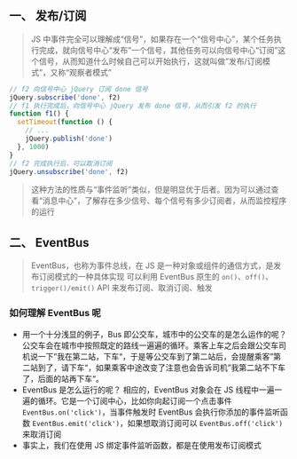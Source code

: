 ## 一、 发布/订阅
> JS 中事件完全可以理解成“信号”，如果存在一个“信号中心”，某个任务执行完成，就向信号中心“发布”一个信号，其他任务可以向信号中心“订阅”这个信号，从而知道什么时候自己可以开始执行，这就叫做”发布/订阅模式”，又称“观察者模式”
```js
// f2 向信号中心 jQuery 订阅 done 信号
jQuery.subscribe('done', f2)
// f1 执行完成后，向信号中心 jQuery 发布 done 信号，从而引发 f2 的执行
function f1() {
  setTimeout(function () {
    // ...
    jQuery.publish('done')
  }, 1000)
}
// f2 完成执行后，可以取消订阅
jQuery.unsubscribe('done', f2)
```
> 这种方法的性质与“事件监听”类似，但是明显优于后者。因为可以通过查看“消息中心”，了解存在多少信号、每个信号有多少订阅者，从而监控程序的运行

## 二、 EventBus
> EventBus，也称为事件总线，在 JS 是一种对象或组件的通信方式，是发布订阅模式的一种具体实现
可以利用 EventBus 原生的 `on()`、`off()`、`trigger()/emit()` API 来发布订阅、取消订阅、触发
### 如何理解 EventBus 呢
- 用一个十分浅显的例子，Bus 即公交车，城市中的公交车的是怎么运作的呢？
公交车会在城市中按照既定的路线一遍遍的循环。乘客上车之后会跟公交车司机说一下”我在第二站，下车“，于是等公交车到了第二站后，会提醒乘客”第二站到了，请下车“，如果乘客中途改变了注意也会告诉司机”我第二站不下车了，后面的站再下车“。
- EventBus 是怎么运行的呢？
相应的，EventBus 对象会在 JS 线程中一遍一遍的循环。它是一个订阅中心，比如你向起订阅一个点击事件 `EventBus.on('click')`，当事件触发时 EventBus 会执行你添加的事件监听函数 `EventBus.emit('click')`，如果想取消订阅可以 `EventBus.off('click')` 来取消订阅
- 事实上，我们在使用 JS 绑定事件监听函数，都是在使用发布订阅模式